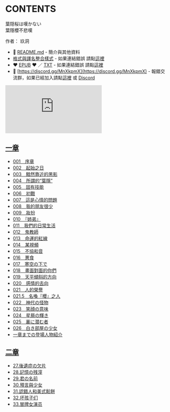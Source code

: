 # CONTENTS

葉隠桜は嘆かない  
葉隱櫻不悲嘆  

作者： 玖洞  



- :closed_book: [README.md](README.md) - 簡介與其他資料
- [格式與譯名整合樣式](https://github.com/bluelovers/node-novel/blob/master/lib/locales/%E8%91%89%E9%9A%A0%E6%A1%9C%E3%81%AF%E5%98%86%E3%81%8B%E3%81%AA%E3%81%84.ts) - 如果連結錯誤 請點[這裡](https://github.com/bluelovers/node-novel/blob/master/lib/locales/)
-  :heart: [EPUB](https://gitlab.com/demonovel/epub-txt/blob/master/ts/%E8%91%89%E9%9A%B1%E6%AB%BB%E4%B8%8D%E6%82%B2%E5%98%86.epub) :heart:  ／ [TXT](https://gitlab.com/demonovel/epub-txt/blob/master/ts/out/%E8%91%89%E9%9A%B1%E6%AB%BB%E4%B8%8D%E6%82%B2%E5%98%86.out.txt) - 如果連結錯誤 請點[這裡](https://gitlab.com/demonovel/epub-txt/blob/master/ts/)
- :mega: [https://discord.gg/MnXkpmX](https://discord.gg/MnXkpmX) - 報錯交流群，如果已經加入請點[這裡](https://discordapp.com/channels/467794087769014273/467794088285175809) 或 [Discord](https://discordapp.com/channels/@me)


![導航目錄](https://chart.apis.google.com/chart?cht=qr&chs=150x150&chl=https://gitlab.com/novel-group/txt-source/blob/master/ts/葉隠桜は嘆かない/導航目錄.md "導航目錄")




## [一章](00000_%E4%B8%80%E7%AB%A0)

- [001　序章](00000_%E4%B8%80%E7%AB%A0/00010_001%E3%80%80%E5%BA%8F%E7%AB%A0.txt)
- [002　起始之日](00000_%E4%B8%80%E7%AB%A0/00020_002%E3%80%80%E8%B5%B7%E5%A7%8B%E4%B9%8B%E6%97%A5.txt)
- [003　黯然靠近的黑影](00000_%E4%B8%80%E7%AB%A0/00030_003%E3%80%80%E9%BB%AF%E7%84%B6%E9%9D%A0%E8%BF%91%E7%9A%84%E9%BB%91%E5%BD%B1.txt)
- [004　所謂的“葉隱”](00000_%E4%B8%80%E7%AB%A0/00040_004%E3%80%80%E6%89%80%E8%AC%82%E7%9A%84%E2%80%9C%E8%91%89%E9%9A%B1%E2%80%9D.txt)
- [005　固有技能](00000_%E4%B8%80%E7%AB%A0/00050_005%E3%80%80%E5%9B%BA%E6%9C%89%E6%8A%80%E8%83%BD.txt)
- [006　初戰](00000_%E4%B8%80%E7%AB%A0/00060_006%E3%80%80%E5%88%9D%E6%88%B0.txt)
- [007　這是心情的問題](00000_%E4%B8%80%E7%AB%A0/00070_007%E3%80%80%E9%80%99%E6%98%AF%E5%BF%83%E6%83%85%E7%9A%84%E5%95%8F%E9%A1%8C.txt)
- [008　我的朋友很少](00000_%E4%B8%80%E7%AB%A0/00080_008%E3%80%80%E6%88%91%E7%9A%84%E6%9C%8B%E5%8F%8B%E5%BE%88%E5%B0%91.txt)
- [009　妝扮](00000_%E4%B8%80%E7%AB%A0/00090_009%E3%80%80%E5%A6%9D%E6%89%AE.txt)
- [010　『姉弟』](00000_%E4%B8%80%E7%AB%A0/00100_010%E3%80%80%E3%80%8E%E5%A7%89%E5%BC%9F%E3%80%8F.txt)
- [011　我們的日常生活](00000_%E4%B8%80%E7%AB%A0/00110_011%E3%80%80%E6%88%91%E5%80%91%E7%9A%84%E6%97%A5%E5%B8%B8%E7%94%9F%E6%B4%BB.txt)
- [012　鬼教師](00000_%E4%B8%80%E7%AB%A0/00120_012%E3%80%80%E9%AC%BC%E6%95%99%E5%B8%AB.txt)
- [013　命運的紅線](00000_%E4%B8%80%E7%AB%A0/00130_013%E3%80%80%E5%91%BD%E9%81%8B%E7%9A%84%E7%B4%85%E7%B7%9A.txt)
- [014　某視頻](00000_%E4%B8%80%E7%AB%A0/00140_014%E3%80%80%E6%9F%90%E8%A6%96%E9%A0%BB.txt)
- [015　不協和音](00000_%E4%B8%80%E7%AB%A0/00150_015%E3%80%80%E4%B8%8D%E5%8D%94%E5%92%8C%E9%9F%B3.txt)
- [016　悪食](00000_%E4%B8%80%E7%AB%A0/00160_016%E3%80%80%E6%82%AA%E9%A3%9F.txt)
- [017　寒空の下で](00000_%E4%B8%80%E7%AB%A0/00170_017%E3%80%80%E5%AF%92%E7%A9%BA%E3%81%AE%E4%B8%8B%E3%81%A7.txt)
- [018　畫面對面的你們](00000_%E4%B8%80%E7%AB%A0/00180_018%E3%80%80%E7%95%AB%E9%9D%A2%E5%B0%8D%E9%9D%A2%E7%9A%84%E4%BD%A0%E5%80%91.txt)
- [019　天平傾斜的方向](00000_%E4%B8%80%E7%AB%A0/00190_019%E3%80%80%E5%A4%A9%E5%B9%B3%E5%82%BE%E6%96%9C%E7%9A%84%E6%96%B9%E5%90%91.txt)
- [020　感情的去向](00000_%E4%B8%80%E7%AB%A0/00200_020%E3%80%80%E6%84%9F%E6%83%85%E7%9A%84%E5%8E%BB%E5%90%91.txt)
- [021　人的榮譽](00000_%E4%B8%80%E7%AB%A0/00210_021%E3%80%80%E4%BA%BA%E7%9A%84%E6%A6%AE%E8%AD%BD.txt)
- [021.5　名喚『櫻』之人](00000_%E4%B8%80%E7%AB%A0/00220_021.5%E3%80%80%E5%90%8D%E5%96%9A%E3%80%8E%E6%AB%BB%E3%80%8F%E4%B9%8B%E4%BA%BA.txt)
- [022　神代の怪物](00000_%E4%B8%80%E7%AB%A0/00230_022%E3%80%80%E7%A5%9E%E4%BB%A3%E3%81%AE%E6%80%AA%E7%89%A9.txt)
- [023　笑顔の意味](00000_%E4%B8%80%E7%AB%A0/00240_023%E3%80%80%E7%AC%91%E9%A1%94%E3%81%AE%E6%84%8F%E5%91%B3.txt)
- [024　星屑の輝き](00000_%E4%B8%80%E7%AB%A0/00250_024%E3%80%80%E6%98%9F%E5%B1%91%E3%81%AE%E8%BC%9D%E3%81%8D.txt)
- [025　裏に潜む者](00000_%E4%B8%80%E7%AB%A0/00260_025%E3%80%80%E8%A3%8F%E3%81%AB%E6%BD%9C%E3%82%80%E8%80%85.txt)
- [026　白き部屋の少女](00000_%E4%B8%80%E7%AB%A0/00270_026%E3%80%80%E7%99%BD%E3%81%8D%E9%83%A8%E5%B1%8B%E3%81%AE%E5%B0%91%E5%A5%B3.txt)
- [一章までの登場人物紹介](00000_%E4%B8%80%E7%AB%A0/00280_%E4%B8%80%E7%AB%A0%E3%81%BE%E3%81%A7%E3%81%AE%E7%99%BB%E5%A0%B4%E4%BA%BA%E7%89%A9%E7%B4%B9%E4%BB%8B.txt)


## [二章](00010_%E4%BA%8C%E7%AB%A0)

- [27.後遺症の欠片](00010_%E4%BA%8C%E7%AB%A0/00010_27.%E5%BE%8C%E9%81%BA%E7%97%87%E3%81%AE%E6%AC%A0%E7%89%87.txt)
- [28.記憶の残滓](00010_%E4%BA%8C%E7%AB%A0/00020_28.%E8%A8%98%E6%86%B6%E3%81%AE%E6%AE%8B%E6%BB%93.txt)
- [29.君の名前](00010_%E4%BA%8C%E7%AB%A0/00030_29.%E5%90%9B%E3%81%AE%E5%90%8D%E5%89%8D.txt)
- [30.預言與少女](00010_%E4%BA%8C%E7%AB%A0/00040_30.%E9%A0%90%E8%A8%80%E8%88%87%E5%B0%91%E5%A5%B3.txt)
- [31.認錯人和美式鬆餅](00010_%E4%BA%8C%E7%AB%A0/00050_31.%E8%AA%8D%E9%8C%AF%E4%BA%BA%E5%92%8C%E7%BE%8E%E5%BC%8F%E9%AC%86%E9%A4%85.txt)
- [32.坏孩子们](00010_%E4%BA%8C%E7%AB%A0/00060_32.%E5%9D%8F%E5%AD%A9%E5%AD%90%E4%BB%AC.txt)
- [33.冒牌女演员](00010_%E4%BA%8C%E7%AB%A0/00070_33.%E5%86%92%E7%89%8C%E5%A5%B3%E6%BC%94%E5%91%98.txt)

